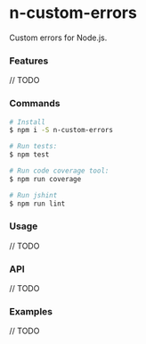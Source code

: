 # n-custom-errors
Custom errors for Node.js.

### Features
// TODO

### Commands

```sh
# Install
$ npm i -S n-custom-errors

# Run tests:
$ npm test

# Run code coverage tool:
$ npm run coverage

# Run jshint
$ npm run lint
```

### Usage
// TODO


### API
// TODO


### Examples
// TODO
